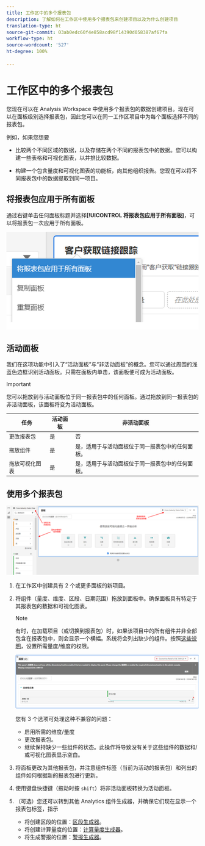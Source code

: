 ```yaml
---
title: 工作区中的多个报表包
description: 了解如何在工作区中使用多个报表包来创建项目以及为什么创建项目
translation-type: ht
source-git-commit: 03ab0edc60f4e858acd98f14390d058387af67fa
workflow-type: ht
source-wordcount: '527'
ht-degree: 100%

---
```



# 工作区中的多个报表包

您现在可以在 Analysis Workspace 中使用多个报表包的数据创建项目。现在可以在面板级别选择报表包，因此您可以在同一工作区项目中为每个面板选择不同的报表包。

例如，如果您想要

* 比较两个不同区域的数据，以及存储在两个不同的报表包中的数据。您可以构建一些表格和可视化图表，以并排比较数据。

* 构建一个包含量度和可视化图表的功能板，向其他组织报告。您现在可以将不同报表包中的数据提取到同一项目。

## 将报表包应用于所有面板

通过右键单击任何面板标题并选择&#x200B;**[!UICONTROL 将报表包应用于所有面板]**，可以将报表包一次应用于所有面板。

![](assets/apply-rs-all-panels.png)

## 活动面板

我们在这项功能中引入了“活动面板”与“非活动面板”的概念。您可以通过周围的浅蓝色边框识别活动面板。只需在面板内单击，该面板便可成为活动面板。

>[!IMPORTANT]
>您可以拖放到与活动面板位于同一报表包中的任何面板。通过拖放到同一报表包的非活动面板，该面板将变为活动面板。

| 任务 | 活动面板 | 非活动面板 |
|---|---|---|
| 更改报表包 | 是 | 否 |
| 拖放组件 | 是 | 是，适用于与活动面板位于同一报表包中的任何面板。 |
| 拖放可视化图表 | 是 | 是，适用于与活动面板位于同一报表包中的任何面板。 |

## 使用多个报表包

![](assets/mrs-ui.png)

1. 在工作区中创建具有 2 个或更多面板的新项目。

1. 将组件（量度、维度、区段、日期范围）拖放到面板中。确保面板具有特定于其报表包的数据和可视化图表。


   >[!NOTE]
   >有时，在加载项目（或切换到报表包）时，如果该项目中的所有组件并非全部包含在报表包中，则会显示一个横幅。系统将会列出缺少的组件。按照[这些说明](/help/admin/admin-console/permissions/product-profile.md)，设置所需量度/维度的权限。

   ![](assets/incompat-rs.png)

   您有 3 个选项可处理这种不兼容的问题：
   * 启用所需的维度/量度
   * 更改报表包。
   * 继续保持缺少一些组件的状态。此操作将导致没有关于这些组件的数据和/或可视化图表显示空白。

1. 将面板更改为其他报表包，并注意组件标签（当前为活动的报表包）和列出的组件如何根据新的报表包进行更新。

1. 使用键盘快捷键（拖动时按 `shift`）将非活动面板转换为活动面板。

1. （可选）您还可以转到其他 Analytics 组件生成器，并确保它们现在显示一个报表包标签，指示

   * 将创建区段的位置：[区段生成器](https://docs.adobe.com/content/help/zh-Hans/analytics/components/segmentation/segmentation-workflow/seg-build.html)。
   * 将创建计算量度的位置：[计算量度生成器](https://docs.adobe.com/content/help/zh-Hans/analytics/components/calculated-metrics/calcmetric-workflow/cm-build-metrics.html)。
   * 将生成警报的位置：[警报生成器](https://docs.adobe.com/content/help/zh-Hans/analytics/components/alerts/alert-builder.html)。